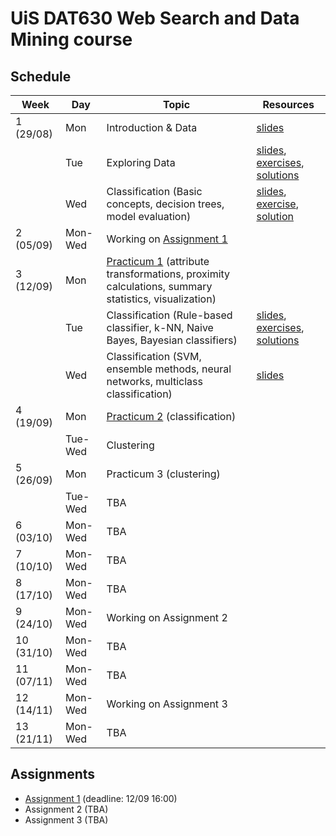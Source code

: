 # UiS DAT630 Web Search and Data Mining course

## Schedule

| Week | Day | Topic | Resources |
| --- | --- | --- | --- |
| 1 (29/08) | Mon | Introduction & Data | [slides](https://speakerdeck.com/kbalog/dat630-introduction-and-data) |
|   | Tue | Exploring Data | [slides](https://speakerdeck.com/kbalog/dat630-exploring-data), [exercises](exercises/20160830.pdf), [solutions](exercises/20160830-sol.pdf) |
| | Wed | Classification (Basic concepts, decision trees, model evaluation) | [slides](https://speakerdeck.com/kbalog/dat630-classification), [exercise](exercises/20160831.pdf), [solution](exercises/20160831-sol.pdf) |
| 2 (05/09) | Mon-Wed | Working on [Assignment 1](assignment-1/) |  |
| 3 (12/09) | Mon | [Practicum 1](practicum-1/) (attribute transformations, proximity calculations, summary statistics, visualization) | |
| | Tue | Classification (Rule-based classifier, k-NN, Naive Bayes, Bayesian classifiers) | [slides](https://speakerdeck.com/kbalog/dat630-classification-2), [exercises](exercises/20160913.pdf), [solutions](exercises/20160913-sol.pdf) |
| | Wed | Classification (SVM, ensemble methods, neural networks, multiclass classification) | [slides](https://speakerdeck.com/kbalog/dat630-classification-3) |
| 4 (19/09) | Mon | [Practicum 2](practicum-2/) (classification) | |
|  | Tue-Wed | Clustering | |
| 5 (26/09) | Mon | Practicum 3 (clustering) | |
|  | Tue-Wed | TBA | |
| 6 (03/10) | Mon-Wed | TBA | |
| 7 (10/10) | Mon-Wed | TBA | |
| 8 (17/10) | Mon-Wed | TBA | |
| 9 (24/10) | Mon-Wed | Working on Assignment 2 | |
| 10 (31/10) | Mon-Wed | TBA | |
| 11 (07/11) | Mon-Wed | TBA | |
| 12 (14/11) | Mon-Wed | Working on Assignment 3 | |
| 13 (21/11) | Mon-Wed | TBA | |


## Assignments

  * [Assignment 1](assignment-1/) (deadline: 12/09 16:00)
  * Assignment 2 (TBA)
  * Assignment 3 (TBA)
